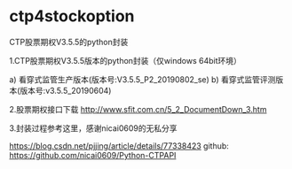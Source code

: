 # ctp4stockoption
CTP股票期权V3.5.5的python封装

1.CTP股票期权V3.5.5版本的python封装（仅windows 64bit环境）
  
  a)  看穿式监管生产版本(版本号:V3.5.5_P2_20190802_se)
  b)  看穿式监管评测版本(版本号:v3.5.5_20190604)

2.股票期权接口下载
  http://www.sfit.com.cn/5_2_DocumentDown_3.htm
  
3.封装过程参考这里，感谢nicai0609的无私分享
  
  https://blog.csdn.net/pjjing/article/details/77338423
  github: https://github.com/nicai0609/Python-CTPAPI
